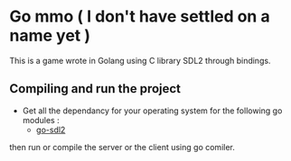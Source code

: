 # Go mmo ( I don't have settled on a name yet )

This is a game wrote in Golang using C library SDL2 through bindings.

## Compiling and run the project

- Get all the dependancy for your operating system for the following go modules : 
    - [go-sdl2](https://github.com/veandco/go-sdl2)

then run or compile the server or the client using go comiler.

